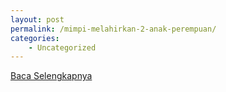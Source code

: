 ```yaml
---
layout: post
permalink: /mimpi-melahirkan-2-anak-perempuan/
categories:
    - Uncategorized
---
```


[Baca Selengkapnya](/03)